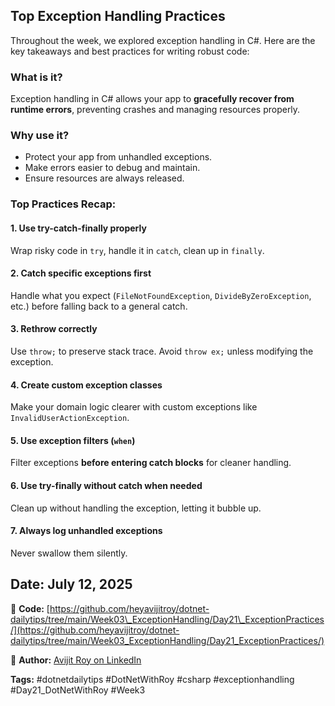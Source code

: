 ﻿## Top Exception Handling Practices

Throughout the week, we explored exception handling in C#. Here are the key takeaways and best practices for writing robust code:

### What is it?

Exception handling in C# allows your app to **gracefully recover from runtime errors**, preventing crashes and managing resources properly.

### Why use it?

* Protect your app from unhandled exceptions.
* Make errors easier to debug and maintain.
* Ensure resources are always released.

### Top Practices Recap:

#### 1. Use try-catch-finally properly

Wrap risky code in `try`, handle it in `catch`, clean up in `finally`.

#### 2. Catch specific exceptions first

Handle what you expect (`FileNotFoundException`, `DivideByZeroException`, etc.) before falling back to a general catch.

#### 3. Rethrow correctly

Use `throw;` to preserve stack trace. Avoid `throw ex;` unless modifying the exception.

#### 4. Create custom exception classes

Make your domain logic clearer with custom exceptions like `InvalidUserActionException`.

#### 5. Use exception filters (`when`)

Filter exceptions **before entering catch blocks** for cleaner handling.

#### 6. Use try-finally without catch when needed

Clean up without handling the exception, letting it bubble up.

#### 7. Always log unhandled exceptions

Never swallow them silently.

## Date: July 12, 2025

🔗 **Code:** [https://github.com/heyavijitroy/dotnet-dailytips/tree/main/Week03\_ExceptionHandling/Day21\_ExceptionPractices/](https://github.com/heyavijitroy/dotnet-dailytips/tree/main/Week03_ExceptionHandling/Day21_ExceptionPractices/)  

🔗 **Author:** [Avijit Roy on LinkedIn](https://www.linkedin.com/in/HeyAvijitRoy/)  

**Tags:** #dotnetdailytips #DotNetWithRoy #csharp #exceptionhandling #Day21\_DotNetWithRoy #Week3
